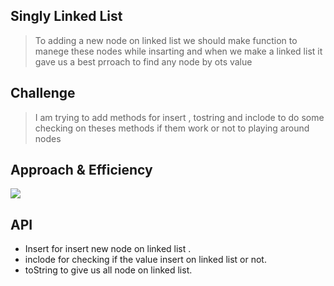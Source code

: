 ## Singly Linked List
>To adding a new node on linked list we should make function to manege these nodes while insarting and when we make a linked list it gave us a best prroach to find any node by ots value

## Challenge
> I am trying to add methods for insert , tostring and inclode to do some checking on theses methods if them work or not to playing around nodes
## Approach & Efficiency
![](https://i.ibb.co/vLnM7sW/code5.png)
## API
* Insert for insert new node on linked list .
* inclode for checking if the value insert on linked list or not.
* toString to give us all node on linked list.
